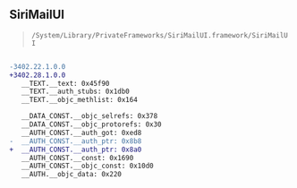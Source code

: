## SiriMailUI

> `/System/Library/PrivateFrameworks/SiriMailUI.framework/SiriMailUI`

```diff

-3402.22.1.0.0
+3402.28.1.0.0
   __TEXT.__text: 0x45f90
   __TEXT.__auth_stubs: 0x1db0
   __TEXT.__objc_methlist: 0x164

   __DATA_CONST.__objc_selrefs: 0x378
   __DATA_CONST.__objc_protorefs: 0x30
   __AUTH_CONST.__auth_got: 0xed8
-  __AUTH_CONST.__auth_ptr: 0x8b8
+  __AUTH_CONST.__auth_ptr: 0x8a0
   __AUTH_CONST.__const: 0x1690
   __AUTH_CONST.__objc_const: 0x10d0
   __AUTH.__objc_data: 0x220

```
